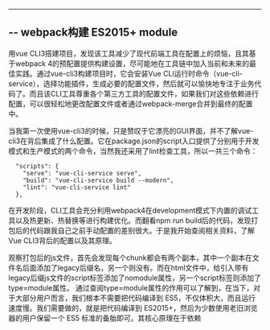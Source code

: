 ---
-- webpack构建 ES2015+ module
--

用vue CLI3搭建项目，发现该工具减少了现代前端工具在配置上的烦恼，且其基于webpack 4的预配置提供构建设置，尽可能地在工具链中加入当前和未来的最佳实践。通过vue-cli3构建项目时，它会安装Vue CLI运行时命令（vue-cli-service），选择功能插件，生成必要的配置文件，然后就可以愉快地专注于业务代码了。而且该CLI工具尊重各个第三方工具的配置文件，如果我们对这些依赖进行配置，可以很轻松地更改配置文件或者通过webpack-merge合并到最终的配置中。

当我第一次使用vue-cli3的时候，只是赞叹于它漂亮的GUI界面，并不了解vue-cli3在背后集成了什么配置。它在package.json的script入口提供了分别用于开发模式和生产模式的两个命令，当然我还采用了lint检查工具，所以一共三个命令：
```
  "scripts": {
    "serve": "vue-cli-service serve",
    "build": "vue-cli-service build --modern",
    "lint": "vue-cli-service lint"
  },
```

在开发阶段，CLI工具会充分利用webpack4在development模式下内置的调试工具以及热更新、热替换等进行构建优化。而翻看npm run build后的代码，发现打包后的代码跟我自己之前手动配置的差别很大。于是我开始查阅相关资料，了解Vue CLI3背后的配置以及其原理。

观察打包后的js文件，首先会发现每个chunk都会有两个副本，其中一个副本在文件名后面添加了legacy后缀名，另一个则没有。而在html文件中，给引入带有legacy后缀js文件的script标签添加了nomodule属性，另一个script标签则添加了type=module属性。
通过查阅type=module属性的作用可以了解到，在当下，对于大部分用户而言，我们根本不需要把代码编译到 ES5，不仅体积大，而且运行速度慢。我们需要做的，就是把代码编译到 ES2015+，然后为少数使用老旧浏览器的用户保留一个 ES5 标准的备胎即可。其核心原理在于依赖 <script type="module">的支持来分辨浏览器对 ES2015+ 代码的支持，并且可以用<script nomodule>进行优雅降级。
支持 <script type="module"> 的浏览器，必然支持下面的特性：
* async/await
* Promise
* Class
* 箭头函数、Map/Set、fetch 等等...
  
而不支持 <script type="module"> 的老旧浏览器，会因为无法识别这个标签，而不去加载 ES2015+ 的代码。另外老旧的浏览器同样无法识别nomodule 属性，会自动忽略它，从而加载 ES5 标准的代码。

```
<script type="module" src="app.js"></script>

<script nomodule src="app-legacy.js"></script>   // legacy 是遗产的意思，在这里面是老旧的意思，理解成老旧的语法
```
想要支持module和nomodule的核心就是 Babel7的插件预设babel-preset-env。babel-preset-env将基于实际浏览器以及运行环境，自动确定babel插件以及polyfill，转义ES2015以及此版本以上的语法。而该preset的esmodules属性可以让我们直接编译到 ES2015+ 的语法。
改造一下webpack，构建两次，分别用不同的 babel 配置，就可以编译出两份文件。
CLI引入了@vue/babel-preset-app插件来提供babel-preset-env的功能，插件支持用户构建应用程序、UMD或原生web组件，其配置如下：
```
// @vue/babel-preset-app/index.js
// resolve targets
  let targets
  if (process.env.VUE_CLI_BABEL_TARGET_NODE) {
    // running tests in Node.js
    targets = { node: 'current' }
  } else if (process.env.VUE_CLI_BUILD_TARGET === 'wc' || process.env.VUE_CLI_BUILD_TARGET === 'wc-async') {
    // targeting browsers that at least support ES2015 classes
    // https://github.com/babel/babel/blob/master/packages/babel-preset-env/data/plugins.json#L52-L61
    targets = {
      browsers: [
        'Chrome >= 49',
        'Firefox >= 45',
        'Safari >= 10',
        'Edge >= 13',
        'iOS >= 10',
        'Electron >= 0.36'
      ]
    }
  } else if (process.env.VUE_CLI_MODERN_BUILD) {
    // targeting browsers that support <script type="module">
    targets = { esmodules: true }
  } else {
    targets = rawTargets
  }

  // included-by-default polyfills. These are common polyfills that 3rd party
  // dependencies may rely on (e.g. Vuex relies on Promise), but since with
  // useBuiltIns: 'usage' we won't be running Babel on these deps, they need to
  // be force-included.
  let polyfills
  const buildTarget = process.env.VUE_CLI_BUILD_TARGET || 'app'
  if (
    buildTarget === 'app' &&
    useBuiltIns === 'usage' &&
    !process.env.VUE_CLI_BABEL_TARGET_NODE &&
    !process.env.VUE_CLI_MODERN_BUILD
  ) {
    polyfills = getPolyfills(targets, userPolyfills || defaultPolyfills, {
      ignoreBrowserslistConfig,
      configPath
    })
    plugins.push([
      require('./polyfillsPlugin'),
      { polyfills, entryFiles, useAbsolutePath: !!absoluteRuntime }
    ])
  } else {
    polyfills = []
  }
```
翻看@vue/cli-service模块的源码， 我在里面找到CLI为了支持处理模板中的 module 和 nomodule 属性而引入的webpack插件：ModernModePlugin。该插件暴露了一个es6类，在该类的prototype属性上的apply方法定义如下：
```
  apply (compiler) {
    if (!this.isModernBuild) {
      this.applyLegacy(compiler)
    } else {
      this.applyModern(compiler)
    }
  }
```
isModernBuild属性表示当前构建是否生成ES2015+版本的代码。若是为false，则调用applyLegacy方法，并把编译器对象作为参数传递过去：
```
applyLegacy (compiler) {
  const ID = `vue-cli-legacy-bundle`
  compiler.hooks.compilation.tap(ID, compilation => {
    compilation.hooks.htmlWebpackPluginAlterAssetTags.tapAsync(ID, async (data, cb) => {
      // get stats, write to disk
      await fs.ensureDir(this.targetDir)
      const htmlName = path.basename(data.plugin.options.filename)
      // Watch out for output files in sub directories
      const htmlPath = path.dirname(data.plugin.options.filename)
      const tempFilename = path.join(this.targetDir, htmlPath, `legacy-assets-${htmlName}.json`)
      await fs.mkdirp(path.dirname(tempFilename))
      await fs.writeFile(tempFilename, JSON.stringify(data.body))
      cb()
    })
  })
}
```

若为false，则调用applyModern方法：
```
  // use <script type="module"> for modern assets
  data.body.forEach(tag => {
    if (tag.tagName === 'script' && tag.attributes) {
      tag.attributes.type = 'module'
    }
  })

  // use <link rel="modulepreload"> instead of <link rel="preload">
  // for modern assets
  data.head.forEach(tag => {
    if (tag.tagName === 'link' &&
        tag.attributes.rel === 'preload' &&
        tag.attributes.as === 'script') {
      tag.attributes.rel = 'modulepreload'
    }
  })

  // inject links for legacy assets as <script nomodule>
  const htmlName = path.basename(data.plugin.options.filename)
  // Watch out for output files in sub directories
  const htmlPath = path.dirname(data.plugin.options.filename)
  const tempFilename = path.join(this.targetDir, htmlPath, `legacy-assets-${htmlName}.json`)
  const legacyAssets = JSON.parse(await fs.readFile(tempFilename, 'utf-8'))
    .filter(a => a.tagName === 'script' && a.attributes)
  legacyAssets.forEach(a => { a.attributes.nomodule = '' })

  if (this.unsafeInline) {
    // inject inline Safari 10 nomodule fix
    data.body.push({
      tagName: 'script',
      closeTag: true,
      innerHTML: safariFix
    })
  } else {
    // inject the fix as an external script
    const safariFixPath = path.join(this.jsDirectory, 'safari-nomodule-fix.js')
    const fullSafariFixPath = path.join(compilation.options.output.publicPath, safariFixPath)
    compilation.assets[safariFixPath] = {
      source: function () {
        return new Buffer(safariFix)
      },
      size: function () {
        return Buffer.byteLength(safariFix)
      }
    }
    data.body.push({
      tagName: 'script',
      closeTag: true,
      attributes: {
        src: fullSafariFixPath
      }
    })
  }

  data.body.push(...legacyAssets)
  await fs.remove(tempFilename)
  cb()
  // 在 htmlWebpackPlugin 处理好模板的时候再处理下，把页面上 <script nomudule=""> 处理成 <script nomudule>
  compilation.hooks.htmlWebpackPluginAfterHtmlProcessing.tap(ID, data => {
    data.html = data.html.replace(/\snomodule="">/g, ' nomodule>')
  })
```

ios10.3版本有个bug，不支持 nomodule 属性，这样带来的后果就是 10.3 版本的 IOS 同时执行两份 JS 文件。有个hack写法可以解决这个问题：
```
// 这个会解决 10.3 版本同时加载 nomodule 脚本的 bug，但是仅限于外部脚本，对于内联的是没用的
// fix 的核心就是利用 document 的 beforeload 事件来阻止 nomodule 标签的脚本加载
(function() {
  var check = document.createElement('script');
  if (!('noModule' in check) && 'onbeforeload' in check) {
    var support = false;
    document.addEventListener('beforeload', function(e) {
      if (e.target === check) {
        support = true;
      } else if (!e.target.hasAttribute('nomodule') || !support) {
        return;
      }
      e.preventDefault();
    }, true);

    check.type = 'module';
    check.src = '.';
    document.head.appendChild(check);
    check.remove();
  }
}());
```

这段代码被ModernModePlugin引入并定义在常量safariFix中。
参考链接：
* [Webpack 构建策略 module 和 nomodule](https://github.com/shaodahong/dahong/issues/18)
* [React 16 加载性能优化指南](https://zhuanlan.zhihu.com/p/37148975)
